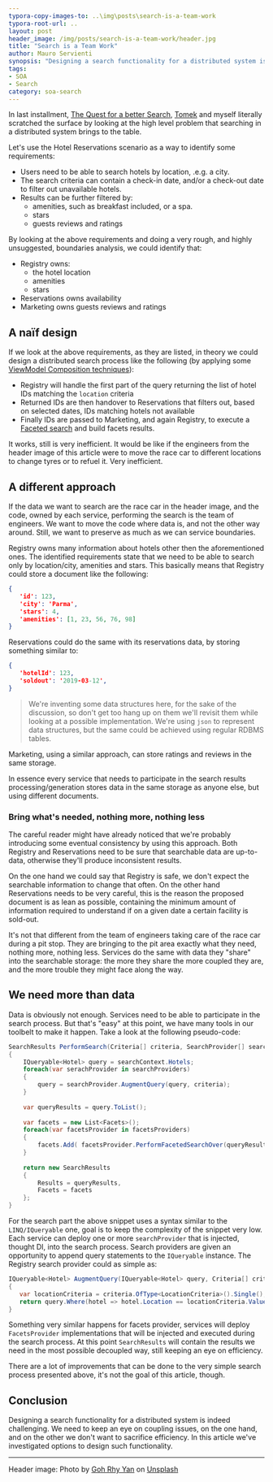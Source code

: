 ```yaml
---
typora-copy-images-to: ..\img\posts\search-is-a-team-work
typora-root-url: ..
layout: post
header_image: /img/posts/search-is-a-team-work/header.jpg
title: "Search is a Team Work"
author: Mauro Servienti
synopsis: "Designing a search functionality for a distributed system is challenging. There is the coupling threat, on the one hand, and on the other we cannot to sacrifice efficiency. There are a lot of analogies with what happens during a race car pit stop."
tags:
- SOA
- Search
category: soa-search
---
```


In last installment, [The Quest for a better Search](<https://milestone.topics.it/soa-search/2019/05/15/the-quest-for-a-better-search.html>), [Tomek](https://twitter.com/Masternak) and myself literally scratched the surface by looking at the high level problem that searching in a distributed system brings to the table.

Let's use the Hotel Reservations scenario as a way to identify some requirements:

* Users need to be able to search hotels by location, .e.g. a city.
* The search criteria can contain a check-in date, and/or a check-out date to filter out unavailable hotels.
* Results can be further filtered by:
  * amenities, such as breakfast included, or a spa. 
  * stars
  * guests reviews and ratings

By looking at the above requirements and doing a very rough, and highly unsuggested, boundaries analysis, we could identify that:

* Registry owns:
  * the hotel location
  * amenities
  * stars
* Reservations owns availability
* Marketing owns guests reviews and ratings

## A naïf design

If we look at the above requirements, as they are listed, in theory we could design a distributed search process like the following (by applying some [ViewModel Composition techniques](https://milestone.topics.it/categories/view-model-composition)):

* Registry will handle the first part of the query returning the list of hotel IDs matching the `location` criteria
* Returned IDs are then handover to Reservations that filters out, based on selected dates, IDs matching hotels not available
* Finally IDs are passed to Marketing, and again Registry, to execute a [Faceted search](https://en.wikipedia.org/wiki/Faceted_search) and build facets results.

It works, still is very inefficient. It would be like if the engineers from the header image of this article were to move the race car to different locations to change tyres or to refuel it. Very inefficient.

## A different approach

If the data we want to search are the race car in the header image, and the code, owned by each service, performing the search is the team of engineers. We want to move the code where data is, and not the other way around. Still, we want to preserve as much as we can service boundaries.

Registry owns many information about hotels other then the aforementioned ones. The identified requirements state that we need to be able to search only by location/city, amenities and stars. This basically means that Registry could store a document like the following:

```json
{
   'id': 123,
   'city': 'Parma',
   'stars': 4,
   'amenities': [1, 23, 56, 76, 98]
}
```

Reservations could do the same with its reservations data, by storing something similar to:

```json
{
   'hotelId': 123,
   'soldout': '2019-03-12',   
}
```

> We're inventing some data structures here, for the sake of the discussion, so don't get too hang up on them we'll revisit them while looking at a possible implementation. We're using `json` to represent data structures, but the same could be achieved using regular RDBMS tables.

Marketing, using a similar approach, can store ratings and reviews in the same storage.

In essence every service that needs to participate in the search results processing/generation stores data in the same storage as anyone else, but using different documents.

### Bring what's needed, nothing more, nothing less

The careful reader might have already noticed that we're probably introducing some eventual consistency by using this approach. Both Registry and Reservations need to be sure that searchable data are up-to-data, otherwise they'll produce inconsistent results.

On the one hand we could say that Registry is safe, we don't expect the searchable information to change that often. On the other hand Reservations needs to be very careful, this is the reason the proposed document is as lean as possible, containing the minimum amount of information required to understand if on a given date a certain facility is sold-out.

It's not that different from the team of engineers taking care of the race car during a pit stop. They are bringing to the pit area exactly what they need, nothing more, nothing less. Services do the same with data they "share" into the searchable storage: the more they share the more coupled they are, and the more trouble they might face along the way.

## We need more than data

Data is obviously not enough. Services need to be able to participate in the search process. But that's "easy" at this point, we have many tools in our toolbelt to make it happen. Take a look at the following pseudo-code:

```csharp
SearchResults PerformSearch(Criteria[] criteria, SearchProvider[] searchProviders, FacetsProvider[] facetsProviders)
{
    IQueryable<Hotel> query = searchContext.Hotels;
    foreach(var serachProvider in searchProviders)
    {
        query = searchProvider.AugmentQuery(query, criteria);
    }
    
    var queryResults = query.ToList();
    
    var facets = new List<Facets>();
    foreach(var facetsProvider in facetsProviders)
    {
        facets.Add( facetsProvider.PerformFacetedSearchOver(queryResults) );
    }
    
    return new SearchResults
    {
        Results = queryResults,
        Facets = facets
    };
}
```

For the search part the above snippet uses a syntax similar to the `LINQ/IQueryable` one, goal is to keep the complexity of the snippet very low. Each service can deploy one or more `searchProvider` that is injected, thought DI, into the search process. Search providers are given an opportunity to append query statements to the `IQueryable` instance. The Registry search provider could as simple as:

```csharp
IQueryable<Hotel> AugmentQuery(IQueryable<Hotel> query, Criteria[] criteria)
{
   var locationCriteria = criteria.OfType<LocationCriteria>().Single();
   return query.Where(hotel => hotel.Location == locationCriteria.Value);
}
```

Something very similar happens for facets provider, services will deploy `FacetsProvider` implementations that will be injected and executed during the search process. At this point `SearchResults` will contain the results we need in the most possible decoupled way, still keeping an eye on efficiency.

There are a lot of improvements that can be done to the very simple search process presented above, it's not the goal of this article, though.

## Conclusion

Designing a search functionality for a distributed system is indeed challenging. We need to keep an eye on coupling issues, on the one hand, and on the other we don't want to sacrifice efficiency. In this article we've investigated options to design such functionality.

---

Header image: Photo by [Goh Rhy Yan](https://unsplash.com/photos/eo7_DWzUxgw?utm_source=unsplash&utm_medium=referral&utm_content=creditCopyText) on [Unsplash](https://unsplash.com/search/photos/f1?utm_source=unsplash&utm_medium=referral&utm_content=creditCopyText)